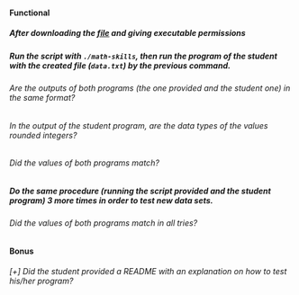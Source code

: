 #### Functional

##### After downloading the [file](https://assets.01-edu.org/stats-projects/math-skills) and giving executable permissions
##### Run the script with `./math-skills`, then run the program of the student with the created file (`data.txt`) by the previous command.

###### Are the outputs of both programs (the one provided and the student one) in the same format?

###### In the output of the student program, are the data types of the values rounded integers?

###### Did the values of both programs match?

##### Do the same procedure (running the script provided and the student program) 3 more times in order to test new data sets.

###### Did the values of both programs match in all tries?

#### Bonus

###### [+] Did the student provided a README with an explanation on how to test his/her program?
